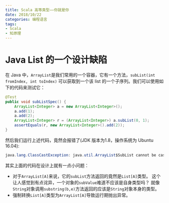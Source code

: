 ```yaml
---
title: Scala 高等类型——你就是你
date: 2018/10/22
categories: 编程语言
tags:
- Scala
- 知原理
---
```


# Java List 的一个设计缺陷
在 Java 中，`ArrayList`是我们常用的一个容器，它有一个方法，`subList(int fromIndex, int toIndex)` 可以获取到一个该 list 的一个子序列。我们可以使用如下的代码来测试它：
```Java
@Test
public void subListSpec() {
    ArrayList<Integer> a = new ArrayList<Integer>();
    a.add(1);
    a.add(2);
    ArrayList<Integer> r = (ArrayList<Integer>) a.subList(0, 1);
    assertEquals(r, new ArrayList<Integer>().add(2));
}
```
然后我们运行上述代码，竟然会报错了(JDK 版本为1.8，操作系统为 Ubuntu 16.04):
```Java
java.lang.ClassCastException: java.util.ArrayList$SubList cannot be cast to java.util.ArrayList
```
其实上面的代码在设计上就有一点小问题：
* 对于`ArrayList[A]`来说，它的`subList`方法返回的竟然是`List[A]`类型。 这个让人感觉到有点诧异，一个对象的`subValue`难道不应该是自身类型吗？ 就像`String`对象调用`substring(b,e)`方法返回的应该是`String`对象本身的类型。
* 强制转换`List[A]`类型为`ArrayList[A]`导致运行期抛出异常。
